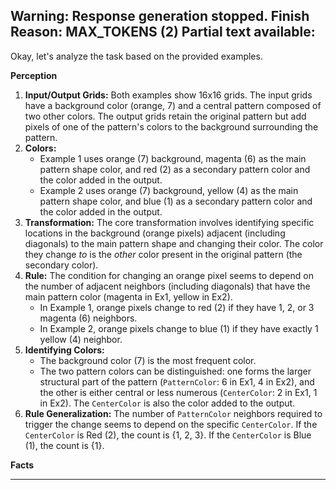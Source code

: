 Warning: Response generation stopped. Finish Reason: MAX_TOKENS (2)
Partial text available:
---
Okay, let's analyze the task based on the provided examples.

**Perception**

1.  **Input/Output Grids:** Both examples show 16x16 grids. The input grids have a background color (orange, 7) and a central pattern composed of two other colors. The output grids retain the original pattern but add pixels of one of the pattern's colors to the background surrounding the pattern.
2.  **Colors:**
    *   Example 1 uses orange (7) background, magenta (6) as the main pattern shape color, and red (2) as a secondary pattern color and the color added in the output.
    *   Example 2 uses orange (7) background, yellow (4) as the main pattern shape color, and blue (1) as a secondary pattern color and the color added in the output.
3.  **Transformation:** The core transformation involves identifying specific locations in the background (orange pixels) adjacent (including diagonals) to the main pattern shape and changing their color. The color they change *to* is the *other* color present in the original pattern (the secondary color).
4.  **Rule:** The condition for changing an orange pixel seems to depend on the number of adjacent neighbors (including diagonals) that have the main pattern color (magenta in Ex1, yellow in Ex2).
    *   In Example 1, orange pixels change to red (2) if they have 1, 2, or 3 magenta (6) neighbors.
    *   In Example 2, orange pixels change to blue (1) if they have exactly 1 yellow (4) neighbor.
5.  **Identifying Colors:**
    *   The background color (7) is the most frequent color.
    *   The two pattern colors can be distinguished: one forms the larger structural part of the pattern (`PatternColor`: 6 in Ex1, 4 in Ex2), and the other is either central or less numerous (`CenterColor`: 2 in Ex1, 1 in Ex2). The `CenterColor` is also the color added to the output.
6.  **Rule Generalization:** The number of `PatternColor` neighbors required to trigger the change seems to depend on the specific `CenterColor`. If the `CenterColor` is Red (2), the count is {1, 2, 3}. If the `CenterColor` is Blue (1), the count is {1}.

**Facts**


---
